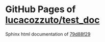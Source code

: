 GitHub Pages of [lucacozzuto/test_doc](https://github.com/lucacozzuto/test_doc.git)
===
Sphinx html documentation of [79d88f29](https://github.com/lucacozzuto/test_doc/tree/79d88f290c08b0767f30ea19ca97e13f8a35041c)
